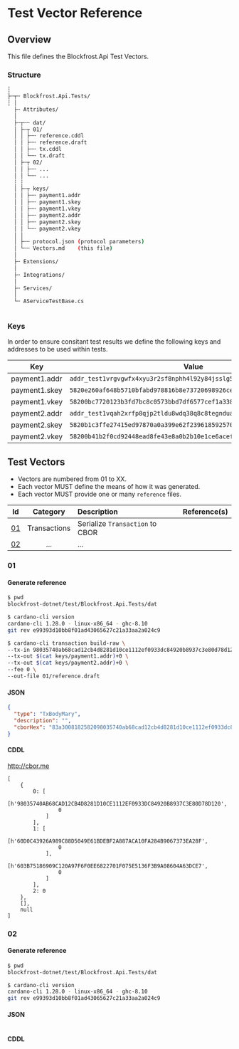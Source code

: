 ﻿# Test Vector Reference

## Overview

This file defines the Blockfrost.Api Test Vectors. 

### Structure

```bash
┆
├╌┬╌ Blockfrost.Api.Tests/
┆ │
  ├╌ Attributes/
  │
  ├╌┬╌╌ dat/
  │ ├╌┬ 01/
  │ │ ├╌╌ reference.cddl
  │ │ ├╌╌ reference.draft
  │ │ ├╌╌ tx.cddl
  │ │ └╌╌ tx.draft
  │ ├╌┬ 02/
  │ │ ├╌╌ ...
  │ │ └╌╌ ...
  ┆ ┆ 
  │ ├╌┬ keys/
  │ │ ├╌╌ payment1.addr
  │ │ ├╌╌ payment1.skey
  │ │ ├╌╌ payment1.vkey
  │ │ ├╌╌ payment2.addr
  │ │ ├╌╌ payment2.skey
  │ │ └╌╌ payment2.vkey
  │ │
  │ ├╌╌ protocol.json (protocol parameters)
  │ └╌╌ Vectors.md    (this file)  
  │
  ├╌ Extensions/
  │
  ├╌ Integrations/
  │
  ├╌ Services/
  │
  └╌ AServiceTestBase.cs
  
```

### Keys

In order to ensure consitant test results we define the following keys and addresses to be used within tests.

|Key|Value|
|-|-|
|payment1.addr|`addr_test1vrgvgwfx4xyu3r2sf8nphh4l92y84jsslg5yhyr8xul29rczf3alu`|
|payment1.skey|`5820e260af648b5710bfabd978816b8e73720698926cec799ef9c0a5671b396b9202`|
|payment1.vkey|`58200bc7720123b3fd7bc8c0573bbd7df6577cef1a3385ab79959d1319d373f5ebe1`|
|payment2.addr|`addr_test1vqah2xrfp8qjp2tldu8wdq38q8c8tegnduae5zrqff3aeec7g467q`|
|payment2.skey|`5820b1c3ffe27415ed97870a0a399e62f2396185925700c7e8058f775bf63ba9caf4`|
|payment2.vkey|`58200b41b2f0cd92448ead8fe43e8a0b2b10e1ce6aceffcc6d5543479a5ffa52d149`|

## Test Vectors

* Vectors are numbered from 01 to XX.
* Each vector MUST define the means of how it was generated.
* Each vector MUST provide one or many `reference` files.

| Id        | Category        | Description                     | Reference(s) |
|-----------|:---------------:|:--------------------------------|-|
| [01](#01) | Transactions    | Serialize `Transaction` to CBOR ||
| [02](#02) | ...             | ...                             ||

### 01

#### Generate reference

```bash
$ pwd
blockfrost-dotnet/test/Blockfrost.Api.Tests/dat

$ cardano-cli version
cardano-cli 1.28.0 - linux-x86_64 - ghc-8.10
git rev e99393d10bb8f01ad43065627c21a33aa2a024c9

$ cardano-cli transaction build-raw \
--tx-in 98035740ab68cad12cb4d8281d10ce1112ef0933dc84920b8937c3e80d78d120#0 \
--tx-out $(cat keys/payment1.addr)+0 \
--tx-out $(cat keys/payment2.addr)+0 \
--fee 0 \
--out-file 01/reference.draft
```

#### JSON

```json
{
  "type": "TxBodyMary",
  "description": "",
  "cborHex": "83a3008182582098035740ab68cad12cb4d8281d10ce1112ef0933dc84920b8937c3e80d78d12000018282581d60d0c43926a989c88d5049e61bdebf2a887aca10fa284b9067373ea28f0082581d603b75186909c120a97f6f0ee6822701f075e5136f3b9a08604a63dce70002009ffff6"
}
```

#### CDDL

<http://cbor.me>

```cddl
[
    {
        0: [
            [h'98035740AB68CAD12CB4D8281D10CE1112EF0933DC84920B8937C3E80D78D120',
                0
            ]
        ],
        1: [
            [h'60D0C43926A989C88D5049E61BDEBF2A887ACA10FA284B9067373EA28F',
                0
            ],
            [h'603B75186909C120A97F6F0EE6822701F075E5136F3B9A08604A63DCE7',
                0
            ]
        ],
        2: 0
    },
    [],
    null
]
```

### 02

#### Generate reference

```bash
$ pwd
blockfrost-dotnet/test/Blockfrost.Api.Tests/dat

$ cardano-cli version
cardano-cli 1.28.0 - linux-x86_64 - ghc-8.10
git rev e99393d10bb8f01ad43065627c21a33aa2a024c9
```

#### JSON

```json

```

#### CDDL

```cddl

```
